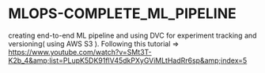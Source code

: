 # MLOPS-COMPLETE_ML_PIPELINE
creating end-to-end ML pipeline and using DVC for experiment tracking and versioning( using AWS S3 ). Following this tutorial => https://www.youtube.com/watch?v=SMt3T-K2b_4&amp;list=PLupK5DK91flV45dkPXyGViMLtHadRr6sp&amp;index=5

